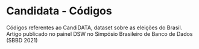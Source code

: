 # Candidata - Códigos

Códigos referentes ao CandiDATA, dataset sobre as eleições do Brasil. Artigo publicado no painel DSW no Simpósio Brasileiro de Banco de Dados (SBBD 2021)

